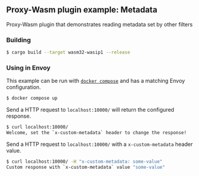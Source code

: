 ## Proxy-Wasm plugin example: Metadata

Proxy-Wasm plugin that demonstrates reading metadata set by other filters

### Building

```sh
$ cargo build --target wasm32-wasip1 --release
```

### Using in Envoy

This example can be run with [`docker compose`](https://docs.docker.com/compose/install/)
and has a matching Envoy configuration.

```sh
$ docker compose up
```

Send a HTTP request to `localhost:10000/` will return the configured response. 

```sh
$ curl localhost:10000/
Welcome, set the `x-custom-metadata` header to change the response!
```


Send a HTTP request to `localhost:10000/` with a `x-custom-metadata` header value.

```sh
$ curl localhost:10000/ -H "x-custom-metadata: some-value"
Custom response with `x-custom-metadata` value "some-value"
```
